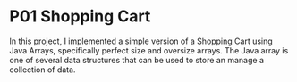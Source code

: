 # P01 Shopping Cart
In this project, I implemented a simple version of a Shopping Cart using Java Arrays, specifically perfect size and oversize arrays. The Java array is one of several data structures that can be used to store an manage a collection of data. 
